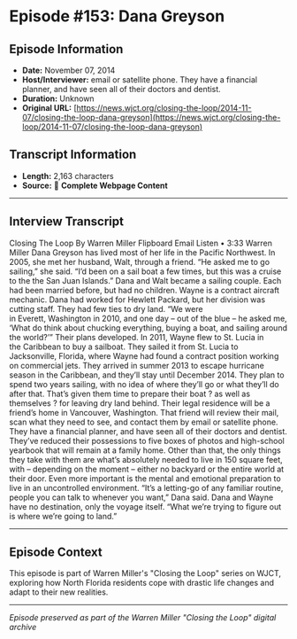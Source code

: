# Episode #153: Dana Greyson



## Episode Information

- **Date:** November 07, 2014
- **Host/Interviewer:** email or satellite phone. They have a financial planner, and have seen all of their doctors and dentist.
- **Duration:** Unknown
- **Original URL:** [https://news.wjct.org/closing-the-loop/2014-11-07/closing-the-loop-dana-greyson](https://news.wjct.org/closing-the-loop/2014-11-07/closing-the-loop-dana-greyson)

## Transcript Information

- **Length:** 2,163 characters
- **Source:** 📝 **Complete Webpage Content**

---

## Interview Transcript

Closing The Loop
By
Warren Miller
Flipboard
Email
Listen
•
3:33
Warren Miller
Dana Greyson has lived most of her life in the Pacific Northwest. In 2005, she met her husband, Walt, through a friend.
“He asked me to go sailing,” she said. “I’d been on a sail boat a few times, but this was a cruise to the the San Juan Islands.”
Dana and Walt became a sailing couple. Each had been married before, but had no children. Wayne is a contract aircraft mechanic. Dana had worked for Hewlett Packard, but her division was cutting staff. They had few ties to dry land.
“We were in Everett, Washington in 2010, and one day – out of the blue – he asked me, ‘What do think about chucking everything, buying a boat, and sailing around the world?’”
Their plans developed. In 2011, Wayne flew to St. Lucia in the Caribbean to buy a sailboat. They sailed it from St. Lucia to Jacksonville, Florida, where Wayne had found a contract position working on commercial jets. They arrived in summer 2013 to escape hurricane season in the Caribbean, and they’ll stay until December 2014.
They plan to spend two years sailing, with no idea of where they’ll go or what they’ll do after that.
That’s given them time to prepare their boat ? as well as themselves ? for leaving dry land behind. Their legal residence will be a friend’s home in Vancouver, Washington. That friend will review their mail, scan what they need to see, and contact them by email or satellite phone. They have a financial planner, and have seen all of their doctors and dentist.
They’ve reduced their possessions to five boxes of photos and high-school yearbook that will remain at a family home. Other than that, the only things they take with them are what’s absolutely needed to live in 150 square feet, with – depending on the moment – either no backyard or the entire world at their door.
Even more important is the mental and emotional preparation to live in an uncontrolled environment.
“It’s a letting-go of any familiar routine, people you can talk to whenever you want,” Dana said.
Dana and Wayne have no destination, only the voyage itself.
“What we’re trying to figure out is where we’re going to land.”

---

## Episode Context

This episode is part of Warren Miller's "Closing the Loop" series on WJCT, exploring how North Florida residents cope with drastic life changes and adapt to their new realities.



---

*Episode preserved as part of the Warren Miller "Closing the Loop" digital archive*
